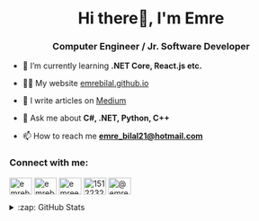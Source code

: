 <h1 align="center">Hi there👋, I'm Emre</h1>
<h3 align="center">Computer Engineer / Jr. Software Developer</h3>

- 🌱 I’m currently learning **.NET Core, React.js etc.**

- 👨‍💻 My website [emrebilal.github.io](https://emrebilal.github.io)

- 📝 I write articles on [Medium](https://medium.com/@emrebilal)

- 💬 Ask me about **C#, .NET, Python, C++**

- 📫 How to reach me **emre_bilal21@hotmail.com**

<h3 align="left">Connect with me:</h3>
<p align="left">
<a href="https://linkedin.com/in/emrebilal21" target="blank"><img align="center" src="https://cdn.jsdelivr.net/npm/simple-icons@3.0.1/icons/linkedin.svg" alt="emrebilal21" height="30" width="40" /></a>
<a href="https://twitter.com/emrebilall" target="blank"><img align="center" src="https://cdn.jsdelivr.net/npm/simple-icons@3.0.1/icons/twitter.svg" alt="emrebilall" height="30" width="40" /></a>
<a href="https://instagram.com/emreebilall" target="blank"><img align="center" src="https://cdn.jsdelivr.net/npm/simple-icons@3.0.1/icons/instagram.svg" alt="emreebilall" height="30" width="40" /></a>
<a href="https://stackoverflow.com/users/15122324" target="blank"><img align="center" src="https://cdn.jsdelivr.net/npm/simple-icons@3.0.1/icons/stackoverflow.svg" alt="15122324" height="30" width="40" /></a>
<a href="https://medium.com/@emrebilal" target="blank"><img align="center" src="https://cdn.jsdelivr.net/npm/simple-icons@3.0.1/icons/medium.svg" alt="@emrebilal" height="30" width="40" /></a>
</p>

<details>
  <summary>:zap: GitHub Stats</summary>
  <img align="left" alt="Emre's GitHub Stats" src="https://github-readme-stats.vercel.app/api?username=emrebilal&show_icons=true&hide_border=true&theme=dark" />
</details>
